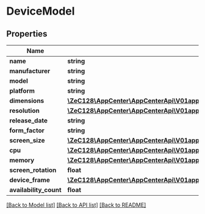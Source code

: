 # DeviceModel

## Properties
Name | Type | Description | Notes
------------ | ------------- | ------------- | -------------
**name** | **string** |  | [optional] 
**manufacturer** | **string** |  | [optional] 
**model** | **string** |  | [optional] 
**platform** | **string** |  | [optional] 
**dimensions** | [**\ZeC128\AppCenter\AppCenterApi\V01appsownerNameappNamedeviceConfigurationsModelDimensions**](V01appsownerNameappNamedeviceConfigurationsModelDimensions.md) |  | [optional] 
**resolution** | [**\ZeC128\AppCenter\AppCenterApi\V01appsownerNameappNamedeviceConfigurationsModelResolution**](V01appsownerNameappNamedeviceConfigurationsModelResolution.md) |  | [optional] 
**release_date** | **string** |  | [optional] 
**form_factor** | **string** |  | [optional] 
**screen_size** | [**\ZeC128\AppCenter\AppCenterApi\V01appsownerNameappNamedeviceConfigurationsModelScreenSize**](V01appsownerNameappNamedeviceConfigurationsModelScreenSize.md) |  | [optional] 
**cpu** | [**\ZeC128\AppCenter\AppCenterApi\V01appsownerNameappNamedeviceConfigurationsModelCpu**](V01appsownerNameappNamedeviceConfigurationsModelCpu.md) |  | [optional] 
**memory** | [**\ZeC128\AppCenter\AppCenterApi\V01appsownerNameappNamedeviceConfigurationsModelMemory**](V01appsownerNameappNamedeviceConfigurationsModelMemory.md) |  | [optional] 
**screen_rotation** | **float** |  | [optional] 
**device_frame** | [**\ZeC128\AppCenter\AppCenterApi\V01appsownerNameappNamedeviceConfigurationsModelDeviceFrame**](V01appsownerNameappNamedeviceConfigurationsModelDeviceFrame.md) |  | [optional] 
**availability_count** | **float** |  | [optional] 

[[Back to Model list]](../README.md#documentation-for-models) [[Back to API list]](../README.md#documentation-for-api-endpoints) [[Back to README]](../README.md)


